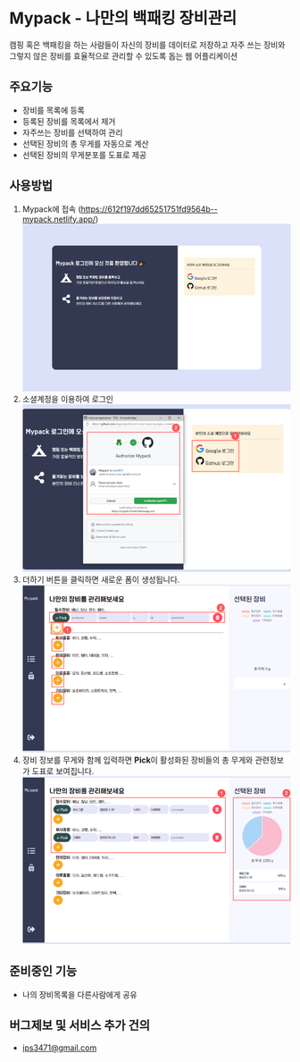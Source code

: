 # Mypack - 나만의 백패킹 장비관리

캠핑 혹은 백패킹을 하는 사람들이 자신의 장비를 데이터로 저장하고 자주 쓰는 장비와 그렇지 않은 장비를 효율적으로 관리할 수 있도록 돕는 웹 어플리케이션

## 주요기능

- 장비를 목록에 등록
- 등록된 장비를 목록에서 제거
- 자주쓰는 장비를 선택하여 관리
- 선택된 장비의 총 무게를 자동으로 계산
- 선택된 장비의 무게분포를 도표로 제공

## 사용방법

1. Mypack에 접속 (https://612f197dd65251751fd9564b--mypack.netlify.app/)
   ![welcome-page](./images/welcome-page.png)
2. 소셜계정을 이용하여 로그인
   ![social-login](./images/social-login.png)
3. 더하기 버튼을 클릭하면 새로운 폼이 생성됩니다.
   ![onAdd](./images/onAdd.png)
4. 장비 정보를 무게와 함께 입력하면 **Pick**이 활성화된 장비들의 총 무게와 관련정보가 도표로 보여집니다.
   ![regist-items](./images/regist-items.png)

## 준비중인 기능

- 나의 장비목록을 다른사람에게 공유

## 버그제보 및 서비스 추가 건의

- ips3471@gmail.com
